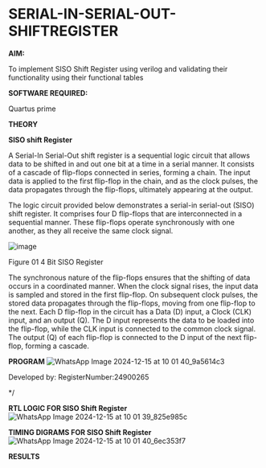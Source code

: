 # SERIAL-IN-SERIAL-OUT-SHIFTREGISTER

**AIM:**

To implement  SISO Shift Register using verilog and validating their functionality using their functional tables

**SOFTWARE REQUIRED:**

Quartus prime

**THEORY**

**SISO shift Register**

A Serial-In Serial-Out shift register is a sequential logic circuit that allows data to be shifted in and out one bit at a time in a serial manner. It consists of a cascade of flip-flops connected in series, forming a chain. The input data is applied to the first flip-flop in the chain, and as the clock pulses, the data propagates through the flip-flops, ultimately appearing at the output.

The logic circuit provided below demonstrates a serial-in serial-out (SISO) shift register. It comprises four D flip-flops that are interconnected in a sequential manner. These flip-flops operate synchronously with one another, as they all receive the same clock signal.

![image](https://github.com/naavaneetha/SERIAL-IN-SERIAL-OUT-SHIFTREGISTER/assets/154305477/e81c4072-37f9-46c6-8145-566764b74c3a)

Figure 01 4 Bit SISO Register

The synchronous nature of the flip-flops ensures that the shifting of data occurs in a coordinated manner. When the clock signal rises, the input data is sampled and stored in the first flip-flop. On subsequent clock pulses, the stored data propagates through the flip-flops, moving from one flip-flop to the next.
Each D flip-flop in the circuit has a Data (D) input, a Clock (CLK) input, and an output (Q). The D input represents the data to be loaded into the flip-flop, while the CLK input is connected to the common clock signal. The output (Q) of each flip-flop is connected to the D input of the next flip-flop, forming a cascade.


**PROGRAM**
![WhatsApp Image 2024-12-15 at 10 01 40_9a5614c3](https://github.com/user-attachments/assets/183abde4-e577-4d5c-80ad-4105e3ec1473)


Developed by: RegisterNumber:24900265

*/

**RTL LOGIC FOR SISO Shift Register**
![WhatsApp Image 2024-12-15 at 10 01 39_825e985c](https://github.com/user-attachments/assets/1941c07c-7922-489e-92cf-0e76c6c07a6d)


**TIMING DIGRAMS FOR SISO Shift Register**
![WhatsApp Image 2024-12-15 at 10 01 40_6ec353f7](https://github.com/user-attachments/assets/5e3f80b5-c08f-4c85-848b-50dd7421e449)


**RESULTS**
